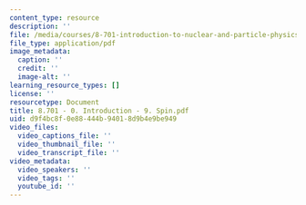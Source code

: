 ```yaml
---
content_type: resource
description: ''
file: /media/courses/8-701-introduction-to-nuclear-and-particle-physics-fall-2020/8701-0-introduction-9-spin.pdf
file_type: application/pdf
image_metadata:
  caption: ''
  credit: ''
  image-alt: ''
learning_resource_types: []
license: ''
resourcetype: Document
title: 8.701 - 0. Introduction - 9. Spin.pdf
uid: d9f4bc8f-0e88-444b-9401-8d9b4e9be949
video_files:
  video_captions_file: ''
  video_thumbnail_file: ''
  video_transcript_file: ''
video_metadata:
  video_speakers: ''
  video_tags: ''
  youtube_id: ''
---
```

